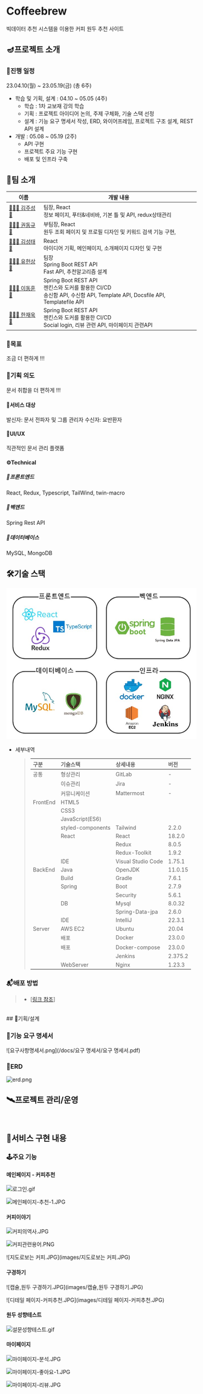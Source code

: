 # Coffeebrew

빅데이터 추천 시스템을 이용한 커피 원두 추천 사이트

## 🪔프로젝트 소개

### 📅진행 일정

23.04.10(월) ~ 23.05.19(금) (총 6주)

- 학습 및 기획, 설계 : 04.10 ~ 05.05 (4주)
  - 학습 : 1차 교보재 강의 학습
  - 기획 : 프로젝트 아이디어 논의, 주제 구체화, 기술 스택 선정
  - 설계 : 기능 요구 명세서 작성, ERD, 와이어프레임, 프로젝트 구조 설계, REST API 설계
- 개발 : 05.08 ~ 05.19 (2주)
  - API 구현
  - 프로젝트 주요 기능 구현
  - 배포 및 인프라 구축

## 🤝팀 소개

| 이름                                                       | 개발 내용                                             |
| ---------------------------------------------------------- | ----------------------------------------------------- |
| [👨🏻‍💻 김주성](https://github.com/{}) [📧](mailto:@gmail.com) | 팀장, React<br />정보 페이지, 푸터&네비바, 기본 틀 및 API, redux상태관리 <br /> |
| [👨🏻‍💻 권동규](https://github.com/{}) [📧](mailto:@gmail.com) | 부팀장, React<br /> 원두 조회 페이지 및 프로필 디자인 및 키워드 검색 기능 구현,                                                |
| [👨🏻‍💻 김성태](https://github.com/{}) [📧](mailto:@gmail.com) | React<br /> 아이디어 기획, 메인페이지, 소개페이지 디자인 및 구현                                                 |
| [👨🏻‍💻 유헌상](https://github.com/{}) [📧](mailto:@gmail.com) | 팀장 <br /> Spring Boot REST API<br /> Fast API, 추천알고리즘 설계<br>                               |
| [👨🏻‍💻 이동훈](https://github.com/{}) [📧](mailto:@gmail.com) | Spring Boot REST API<br /> 젠킨스와 도커를 활용한 CI/CD <br /> 송신함 API, 수신함 API, Template API, Docsfile API, Templatefile API
| [👨🏻‍💻 한재욱](https://github.com/{}) [📧](mailto:@gmail.com) | Spring Boot REST API<br /> 젠킨스와 도커를 활용한 CI/CD <br /> Social login, 리뷰 관련 API, 마이페이지 관련API|

### 🏁목표

조금 더 편하게 !!!

### 🤔기획 의도

문서 취합을 더 편하게 !!!

#### 🎯서비스 대상

발신자: 문서 전파자 및 그룹 관리자
수신자: 요반환자

#### 🎨UI/UX

직관적인 문서 관리 플랫폼

#### ⚙Technical

##### 📡프론트엔드

React, Redux, Typescript, TailWind, twin-macro

##### 📡벡엔드

Spring Rest API

##### 📡데이터베이스

MySQL, MongoDB

## 🛠기술 스택

![Architecture](docs/아키텍처/아키텍처_완.png)

- 세부내역
  > | 구분     | 기술스택          | 상세내용           | 버전    |
  > | :------- | :---------------- | :----------------- | :------ |
  > | 공통     | 형상관리          | GitLab             | -       |
  > | &nbsp;   | 이슈관리          | Jira               | -       |
  > | &nbsp;   | 커뮤니케이션      | Mattermost         | -       |
  > | FrontEnd | HTML5             |
  > | &nbsp;   | CSS3              |
  > | &nbsp;   | JavaScript(ES6)   |
  > | &nbsp;   | styled-components | Tailwind           | 2.2.0   |
  > | &nbsp;   | React             | React              | 18.2.0  |
  > | &nbsp;   | &nbsp;            | Redux              | 8.0.5   |
  > | &nbsp;   | &nbsp;            | Redux-Toolkit      | 1.9.2   |
  > | &nbsp;   | IDE               | Visual Studio Code | 1.75.1  |
  > | BackEnd  | Java              | OpenJDK            | 11.0.15 |
  > | &nbsp;   | Build             | Gradle             | 7.6.1   |
  > | &nbsp;   | Spring            | Boot               | 2.7.9   |
  > | &nbsp;   | &nbsp;            | Security           | 5.6.1   |
  > | &nbsp;   | DB                | Mysql              | 8.0.32  |
  > | &nbsp;   | &nbsp;            | Spring-Data-jpa    | 2.6.0  |
  > | &nbsp;   | IDE               | IntelliJ           | 22.3.1  |
  > | Server   | AWS EC2           | Ubuntu             | 20.04   |
  > | &nbsp;   | 배포              | Docker             | 23.0.0  |
  > | &nbsp;   | 배포              | Docker-compose     | 23.0.0  |
  > | &nbsp;   | &nbsp;            | Jenkins            | 2.375.2 |
  > | &nbsp;   | WebServer         | Nginx              | 1.23.3  |

### 📬배포 방법

> - [[링크 참조](/exec/포팅매뉴얼.md)]
<br>
## 💼기획/설계

### 📑기능 요구 명세서
![요구사항명세서.png](/docs/요구 명세서/요구 명세서.pdf)
<br>
### 📑ERD
![erd.png](/docs/erd/img/erd.png)
<br>

## 🛰프로젝트 관리/운영

<br>

## 📱서비스 구현 내용

### 🕹주요 기능

#### 메인페이지 - 커피추천
![로그인.gif](images/로그인.gif)
<br>

![메인페이지-추천-1.JPG](images/메인페이지-추천-1.JPG)
<br>

#### 커피이야기

![커피의역사.JPG](images/커피의역사.JPG)
<br>

![커피관련용어.PNG](images/커피관련용어.PNG)
<br>


![지도로보는 커피.JPG](images/지도로보는 커피.JPG)
<br>

#### 구경하기

![캡슐,원두 구경하기.JPG](images/캡슐,원두 구경하기.JPG)
<br>


![디테일 페이지-커피추천.JPG](images/디테일 페이지-커피추천.JPG)
<br>

#### 원두 성향테스트

![설문성향테스트.gif](images/설문성향테스트.gif)
<br>


#### 마이페이지

![마이페이지-분석.JPG](images/마이페이지-분석.JPG)
<br>


![마이페이지-좋아요-1.JPG](images/마이페이지-좋아요-1.JPG)
<br>


![마이페이지-리뷰.JPG](images/마이페이지-리뷰.JPG)
<br>
